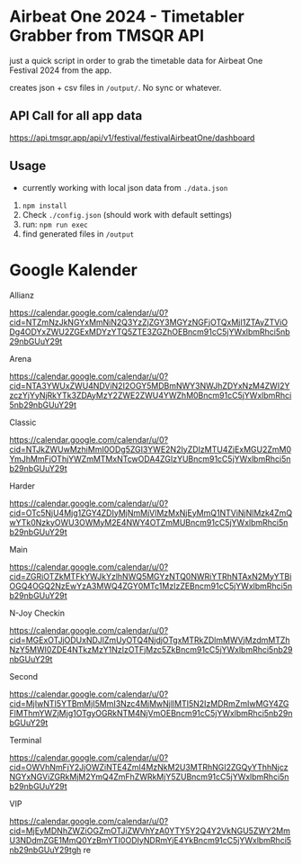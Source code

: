 # Airbeat One 2024 - Timetabler Grabber from TMSQR API

just a quick script in order to grab the timetable data for Airbeat One Festival 2024 from the app. 

creates json + csv files in `/output/`. No sync or whatever.


## API Call for all app data

https://api.tmsqr.app/api/v1/festival/festivalAirbeatOne/dashboard


## Usage

- currently working with local json data from `./data.json`

1) `npm install`
2) Check `./config.json` (should work with default settings)
3) run: `npm run exec`
4) find generated files in `/output`



# Google Kalender

Allianz

https://calendar.google.com/calendar/u/0?cid=NTZmNzJkNGYxMmNiN2Q3YzZjZGY3MGYzNGFjOTQxMjI1ZTAyZTViODg4ODYxZWU2ZGExMDYzYTQ5ZTE3ZGZhOEBncm91cC5jYWxlbmRhci5nb29nbGUuY29t

Arena

https://calendar.google.com/calendar/u/0?cid=NTA3YWUxZWU4NDViN2I2OGY5MDBmNWY3NWJhZDYxNzM4ZWI2YzczYjYyNjRkYTk3ZDAyMzY2ZWE2ZWU4YWZhM0Bncm91cC5jYWxlbmRhci5nb29nbGUuY29t

Classic

https://calendar.google.com/calendar/u/0?cid=NTJkZWUwMzhiMmI0ODg5ZGI3YWE2N2IyZDIzMTU4ZjExMGU2ZmM0YmJhMmFjOThjYWZmMTMxNTcwODA4ZGIzYUBncm91cC5jYWxlbmRhci5nb29nbGUuY29t

Harder

https://calendar.google.com/calendar/u/0?cid=OTc5NjU4Mjg1ZGY4ZDIyMjNmMjVlMzMxNjEyMmQ1NTViNjNlMzk4ZmQwYTk0NzkyOWU3OWMyM2E4NWY4OTZmMUBncm91cC5jYWxlbmRhci5nb29nbGUuY29t

Main

https://calendar.google.com/calendar/u/0?cid=ZGRiOTZkMTFkYWJkYzlhNWQ5MGYzNTQ0NWRiYTRhNTAxN2MyYTBiOGQ4OGQ2NzEwYzA3MWQ4ZGY0MTc1MzIzZEBncm91cC5jYWxlbmRhci5nb29nbGUuY29t

N-Joy Checkin

https://calendar.google.com/calendar/u/0?cid=MGExOTJjODUxNDJlZmUyOTQ4NjdjOTgxMTRkZDlmMWVjMzdmMTZhNzY5MWI0ZDE4NTkzMzY1NzIzOTFjMzc5ZkBncm91cC5jYWxlbmRhci5nb29nbGUuY29t

Second

https://calendar.google.com/calendar/u/0?cid=MjIwNTI5YTBmMjI5MmI3Nzc4MjMwNjllMTI5N2IzMDRmZmIwMGY4ZGFlMThmYWZjMjg1OTgyOGRkNTM4NjVmOEBncm91cC5jYWxlbmRhci5nb29nbGUuY29t

Terminal

https://calendar.google.com/calendar/u/0?cid=OWVhNmFjY2JjOWZiNTE4ZmI4MzNkM2U3MTRhNGI2ZGQyYThhNjczNGYxNGViZGRkMjM2YmQ4ZmFhZWRkMjY5ZUBncm91cC5jYWxlbmRhci5nb29nbGUuY29t

VIP

https://calendar.google.com/calendar/u/0?cid=MjEyMDNhZWZiOGZmOTJiZWVhYzA0YTY5Y2Q4Y2VkNGU5ZWY2MmU3NDdmZGE1MmQ0YzBmYTI0ODIyNDRmYjE4YkBncm91cC5jYWxlbmRhci5nb29nbGUuY29tgh re